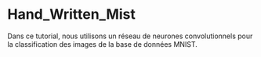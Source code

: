 # Hand_Written_Mist 

Dans ce tutorial, nous utilisons un réseau de neurones convolutionnels
pour la classification des images de la base de données MNIST.
